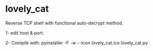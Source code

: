 # lovely_cat
Reverse TCP shell with functional auto-decrypt method. 

1- edit host & port.

2- Compile with:
pyinstaller -F -w --icon lovely_cat.ico lovely_cat.py


